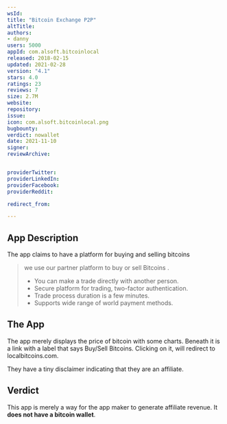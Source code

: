 ```yaml
---
wsId: 
title: "Bitcoin Exchange P2P"
altTitle: 
authors:
- danny
users: 5000
appId: com.alsoft.bitcoinlocal
released: 2018-02-15
updated: 2021-02-28
version: "4.1"
stars: 4.0
ratings: 23
reviews: 7
size: 2.7M
website: 
repository: 
issue: 
icon: com.alsoft.bitcoinlocal.png
bugbounty: 
verdict: nowallet
date: 2021-11-10
signer: 
reviewArchive:


providerTwitter: 
providerLinkedIn: 
providerFacebook: 
providerReddit: 

redirect_from:

---
```



## App Description

The app claims to have a platform for buying and selling bitcoins

> we use our partner platform to buy or sell Bitcoins .
>
> - You can make a trade directly with another person.
> - Secure platform for trading, two-factor authentication.
> - Trade process duration is a few minutes.
> - Supports wide range of world payment methods.

## The App

The app merely displays the price of bitcoin with some charts. Beneath it is a link with a label that says Buy/Sell Bitcoins. Clicking on it, will redirect to localbitcoins.com.

They have a tiny disclaimer indicating that they are an affiliate.

## Verdict

This app is merely a way for the app maker to generate affiliate revenue. It **does not have a bitcoin wallet**.
